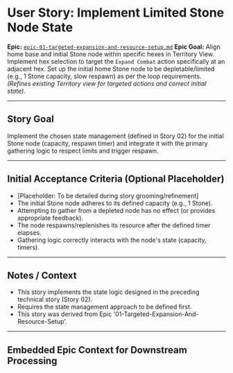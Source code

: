 # User Story: Implement Limited Stone Node State

**Epic:** [`epic-01-targeted-expansion-and-resource-setup.md`](epic-01-targeted-expansion-and-resource-setup.md)
**Epic Goal:** Align home base and initial Stone node within specific hexes in Territory View. Implement hex selection to target the `Expand Combat` action specifically at an adjacent hex. Set up the initial home Stone node to be depletable/limited (e.g., 1 Stone capacity, slow respawn) as per the loop requirements. *(Refines existing Territory view for targeted actions and correct initial state).*

---

## Story Goal

Implement the chosen state management (defined in Story 02) for the initial Stone node (capacity, respawn timer) and integrate it with the primary gathering logic to respect limits and trigger respawn.

---

## Initial Acceptance Criteria (Optional Placeholder)

*   [Placeholder: To be detailed during story grooming/refinement]
*   The initial Stone node adheres to its defined capacity (e.g., 1 Stone).
*   Attempting to gather from a depleted node has no effect (or provides appropriate feedback).
*   The node respawns/replenishes its resource after the defined timer elapses.
*   Gathering logic correctly interacts with the node's state (capacity, timers).

---

## Notes / Context

*   This story implements the state logic designed in the preceding technical story (Story 02).
*   Requires the state management approach to be defined first.
*   This story was derived from Epic '01-Targeted-Expansion-And-Resource-Setup'.

---

## Embedded Epic Context for Downstream Processing

<!-- ROO CONTEXT - DO NOT MODIFY MANUALLY -->
<!--
Epic Path: epic-01-targeted-expansion-and-resource-setup.md
Epic Title: 01-Targeted-Expansion-And-Resource-Setup
Epic Goal Summary: Align home base and initial Stone node within specific hexes in Territory View. Implement hex selection to target the `Expand Combat` action specifically at an adjacent hex. Set up the initial home Stone node to be depletable/limited (e.g., 1 Stone capacity, slow respawn) as per the loop requirements. *(Refines existing Territory view for targeted actions and correct initial state).*
Project Context (if available in Epic):
  Project Title: project-01-establish-core-feedback-loop
  Project Goal: Implement the minimum viable gameplay loop connecting the core views: Gather Stone in Territory View, initiate Expand Combat, earn persistent Coins from Combat success (e.g., clearing Wave 1), spend Coins in a minimal Management View to unlock basic Stone-to-Pebble crafting, use crafted Pebbles to conquer the first Hex (e.g., clear Wave 10), and have the conquered Hex reveal a better/new Stone node.
-->